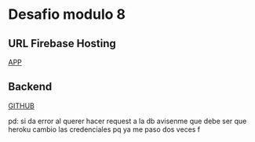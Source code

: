 # Desafio modulo 8

## URL Firebase Hosting

[APP](https://lost-pets-8.web.app/)

## Backend

[GITHUB](https://github.com/Sofia-vig/lost-pets-8-back)

pd: si da error al querer hacer request a la db avisenme que debe ser que heroku cambio las credenciales pq ya me paso dos veces f
